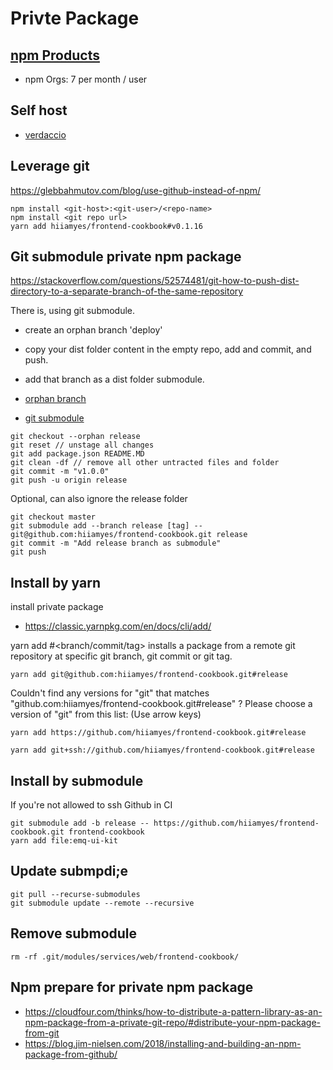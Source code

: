 # Privte Package

## [npm Products](https://www.npmjs.com/products)

- npm Orgs: 7 per month / user

## Self host

- [verdaccio](https://github.com/verdaccio/verdaccio)

## Leverage git

https://glebbahmutov.com/blog/use-github-instead-of-npm/

```
npm install <git-host>:<git-user>/<repo-name>
npm install <git repo url>
yarn add hiiamyes/frontend-cookbook#v0.1.16
```

## Git submodule private npm package

https://stackoverflow.com/questions/52574481/git-how-to-push-dist-directory-to-a-separate-branch-of-the-same-repository

There is, using git submodule.

- create an orphan branch 'deploy'
- copy your dist folder content in the empty repo, add and commit, and push.
- add that branch as a dist folder submodule.

- [orphan branch](https://git-scm.com/docs/git-checkout#Documentation/git-checkout.txt---orphanltnewbranchgt)

- [git submodule](https://git-scm.com/docs/git-submodule)

```
git checkout --orphan release
git reset // unstage all changes
git add package.json README.MD
git clean -df // remove all other untracted files and folder
git commit -m "v1.0.0"
git push -u origin release
```

Optional, can also ignore the release folder

```
git checkout master
git submodule add --branch release [tag] -- git@github.com:hiiamyes/frontend-cookbook.git release
git commit -m "Add release branch as submodule"
git push
```

## Install by yarn

install private package

- https://classic.yarnpkg.com/en/docs/cli/add/

yarn add <git remote url>#<branch/commit/tag> installs a package from a remote git repository at specific git branch, git commit or git tag.

```
yarn add git@github.com:hiiamyes/frontend-cookbook.git#release
```

Couldn't find any versions for "git" that matches "github.com:hiiamyes/frontend-cookbook.git#release"
? Please choose a version of "git" from this list: (Use arrow keys)

```
yarn add https://github.com/hiiamyes/frontend-cookbook.git#release
```

```
yarn add git+ssh://github.com/hiiamyes/frontend-cookbook.git#release
```

## Install by submodule

If you're not allowed to ssh Github in CI

```
git submodule add -b release -- https://github.com/hiiamyes/frontend-cookbook.git frontend-cookbook
yarn add file:emq-ui-kit
```

## Update submpdi;e

```
git pull --recurse-submodules
git submodule update --remote --recursive
```

## Remove submodule

```
rm -rf .git/modules/services/web/frontend-cookbook/
```

## Npm prepare for private npm package

- https://cloudfour.com/thinks/how-to-distribute-a-pattern-library-as-an-npm-package-from-a-private-git-repo/#distribute-your-npm-package-from-git
- https://blog.jim-nielsen.com/2018/installing-and-building-an-npm-package-from-github/
